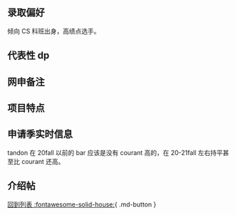 ## 录取偏好

倾向 CS 科班出身，高绩点选手。

## 代表性 dp

## 网申备注

## 项目特点

## 申请季实时信息

tandon 在 20fall 以前的 bar 应该是没有 courant 高的，在 20-21fall 左右持平甚至比 courant 还高。

## 介绍帖

[回到列表 :fontawesome-solid-house:](选校梯度.md){ .md-button }
